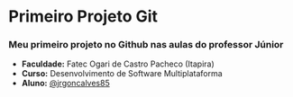 # Primeiro Projeto Git

### Meu primeiro projeto no Github nas aulas do professor Júnior

- **Faculdade:** Fatec Ogari de Castro Pacheco (Itapira)
- **Curso:** Desenvolvimento de Software Multiplataforma
- **Aluno:** [@jrgoncalves85](https://www.github.com/jrgoncalves85)